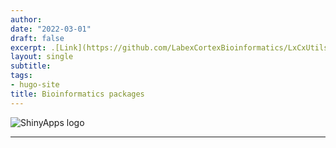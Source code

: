 ```yaml
---
author:
date: "2022-03-01"
draft: false
excerpt: .[Link](https://github.com/LabexCortexBioinformatics/LxCxUtils) to the Github repository
layout: single
subtitle: 
tags:
- hugo-site
title: Bioinformatics packages
--- 
```

 
![ShinyApps logo]()

---
 